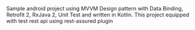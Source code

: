 Sample android project using MVVM Design pattern with Data Binding, Retrofit 2, RxJava 2, Unit Test and written in Kotlin. This project equipped with test rest api using rest-assured plugin
